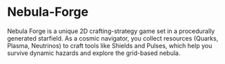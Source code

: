 # Nebula-Forge
Nebula Forge is a unique 2D crafting-strategy game set in a procedurally generated starfield. As a cosmic navigator, you collect resources (Quarks, Plasma, Neutrinos) to craft tools like Shields and Pulses, which help you survive dynamic hazards and explore the grid-based nebula.
